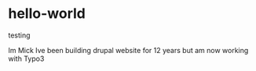 # hello-world
testing 

Im Mick 
Ive been building drupal website for 12 years  but am now working with Typo3
